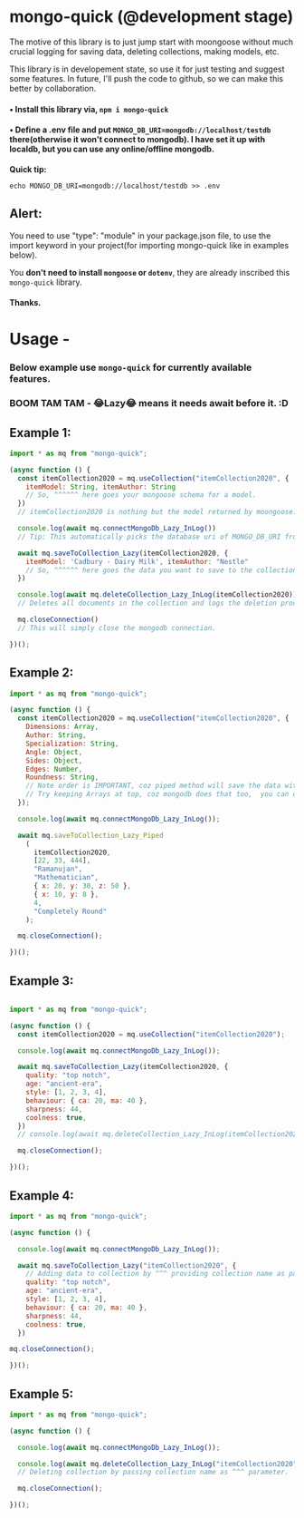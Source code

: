# mongo-quick (@development stage)
The motive of this library is to just jump start with moongoose without much crucial  logging for saving data, deleting collections, making models, etc. 

This library is in developement state, so use it for just testing and suggest some features. In future, I'll push the code to github, so we can make this better by collaboration.

#### • Install this library via, `npm i mongo-quick`
#### • Define a .env file and put `MONGO_DB_URI=mongodb://localhost/testdb` there(otherwise it won't connect to mongodb). I have set it up with localdb, but you can use any online/offline mongodb.
**Quick tip:**

```echo MONGO_DB_URI=mongodb://localhost/testdb >> .env```

## Alert:
You  need to use "type": "module" in your package.json file, to use the import keyword in your project(for importing mongo-quick like in examples below).
 
You **don't need to install `mongoose` or `dotenv`**, they are already inscribed this `mongo-quick` library.

#### Thanks.

# Usage -
### Below example use `mongo-quick` for currently available features.
### BOOM TAM TAM - 😂Lazy😂 means it needs await before it. :D

##  Example 1:
```js
import * as mq from "mongo-quick";

(async function () {
  const itemCollection2020 = mq.useCollection("itemCollection2020", {
    itemModel: String, itemAuthor: String
    // So, ^^^^^^ here goes your mongoose schema for a model.
  })
  // itemCollection2020 is nothing but the model returned by moongoose.model() method.

  console.log(await mq.connectMongoDb_Lazy_InLog())
  // Tip: This automatically picks the database uri of MONGO_DB_URI from .env file.

  await mq.saveToCollection_Lazy(itemCollection2020, {
    itemModel: 'Cadbury - Dairy Milk', itemAuthor: "Nestle"
    // So, ^^^^^^ here goes the data you want to save to the collection in mongodb.
  })

  console.log(await mq.deleteCollection_Lazy_InLog(itemCollection2020))
  // Deletes all documents in the collection and logs the deletion process info after that.

  mq.closeConnection()
  // This will simply close the mongodb connection.

})();
```

## Example 2:

```js
import * as mq from "mongo-quick";

(async function () {
  const itemCollection2020 = mq.useCollection("itemCollection2020", {
    Dimensions: Array,
    Author: String,
    Specialization: String,
    Angle: Object,
    Sides: Object,
    Edges: Number,
    Roundness: String,
    // Note order is IMPORTANT, coz piped method will save the data with same order of the keys of the schema. :)
    // Try keeping Arrays at top, coz mongodb does that too,  you can obviouly ignore this tip though.
  });

  console.log(await mq.connectMongoDb_Lazy_InLog());

  await mq.saveToCollection_Lazy_Piped
    (
      itemCollection2020,
      [22, 33, 444],
      "Ramanujan",
      "Mathematician",
      { x: 20, y: 30, z: 50 },
      { x: 10, y: 8 },
      4,
      "Completely Round"
    );

  mq.closeConnection();

})();
```
## Example 3:

```js

import * as mq from "mongo-quick";

(async function () {
  const itemCollection2020 = mq.useCollection("itemCollection2020");

  console.log(await mq.connectMongoDb_Lazy_InLog());

  await mq.saveToCollection_Lazy(itemCollection2020, {
    quality: "top notch",
    age: "ancient-era",
    style: [1, 2, 3, 4],
    behaviour: { ca: 20, ma: 40 },
    sharpness: 44,
    coolness: true,
  })
  // console.log(await mq.deleteCollection_Lazy_InLog(itemCollection2020))

  mq.closeConnection();

})();

```
## Example 4:

```js
import * as mq from "mongo-quick";

(async function () {

  console.log(await mq.connectMongoDb_Lazy_InLog());

  await mq.saveToCollection_Lazy("itemCollection2020", {
    // Adding data to collection by ^^^ providing collection name as parameter.
    quality: "top notch",
    age: "ancient-era",
    style: [1, 2, 3, 4],
    behaviour: { ca: 20, ma: 40 },
    sharpness: 44,
    coolness: true,
  })

mq.closeConnection();

})();

```

## Example 5:

```js
import * as mq from "mongo-quick";

(async function () {

  console.log(await mq.connectMongoDb_Lazy_InLog());

  console.log(await mq.deleteCollection_Lazy_InLog("itemCollection2020"))
  // Deleting collection by passing collection name as ^^^ parameter.

  mq.closeConnection();

})();

```